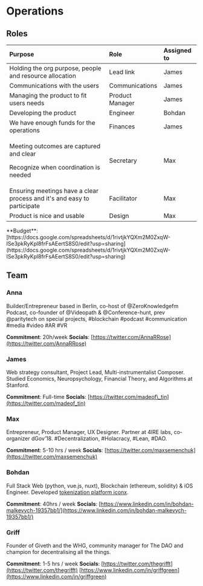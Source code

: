 # Operations

## Roles

<table>
  <thead>
    <tr>
      <th style="text-align:left">Purpose</th>
      <th style="text-align:left">Role</th>
      <th style="text-align:left">Assigned to</th>
    </tr>
  </thead>
  <tbody>
    <tr>
      <td style="text-align:left">Holding the org purpose, people and resource allocation</td>
      <td style="text-align:left">Lead link</td>
      <td style="text-align:left">James</td>
    </tr>
    <tr>
      <td style="text-align:left">Communications with the users</td>
      <td style="text-align:left">Communications</td>
      <td style="text-align:left">James</td>
    </tr>
    <tr>
      <td style="text-align:left">Managing the product to fit users needs</td>
      <td style="text-align:left">Product Manager</td>
      <td style="text-align:left">James</td>
    </tr>
    <tr>
      <td style="text-align:left">Developing the product</td>
      <td style="text-align:left">Engineer</td>
      <td style="text-align:left">Bohdan</td>
    </tr>
    <tr>
      <td style="text-align:left">We have enough funds for the operations</td>
      <td style="text-align:left">Finances</td>
      <td style="text-align:left">James</td>
    </tr>
    <tr>
      <td style="text-align:left">
        <p>Meeting outcomes are captured and clear</p>
        <p>Recognize when coordination is needed</p>
      </td>
      <td style="text-align:left">Secretary</td>
      <td style="text-align:left">Max</td>
    </tr>
    <tr>
      <td style="text-align:left">Ensuring meetings have a clear process and it's and easy to participate</td>
      <td
      style="text-align:left">Facilitator</td>
        <td style="text-align:left">Max</td>
    </tr>
    <tr>
      <td style="text-align:left">Product is nice and usable</td>
      <td style="text-align:left">Design</td>
      <td style="text-align:left">Max</td>
    </tr>
  </tbody>
</table>**Budget**: [https://docs.google.com/spreadsheets/d/1rivtjkYQXm2M0ZxqW-ISe3pkRyKpl8frFsAEertS8S0/edit?usp=sharing](https://docs.google.com/spreadsheets/d/1rivtjkYQXm2M0ZxqW-ISe3pkRyKpl8frFsAEertS8S0/edit?usp=sharing)

## Team

### Anna

Builder/Entrepreneur based in Berlin, co-host of @ZeroKnowledgefm Podcast, co-founder of @Videopath & @Conference-hunt, prev @paritytech on special projects, \#blockchain \#podcast \#communication \#media \#video \#AR \#VR

**Commitment**: 20h/week **Socials**: [https://twitter.com/AnnaRRose](https://twitter.com/AnnaRRose)

### James

Web strategy consultant, Project Lead, Multi-instrumentalist Composer. Studied Economics, Neuropsychology, Financial Theory, and Algorithms at Stanford.

**Commitment**: Full-time **Socials**: [https://twitter.com/madeof\_tin](https://twitter.com/madeof_tin)

### Max

Entrepreneur, Product Manager, UX Designer. Partner at 4IRE labs, co-organizer dGov’18. \#Decentralization, \#Holacracy, \#Lean, \#DAO.

**Commitment**: 5-10 hrs / week **Socials**: [https://twitter.com/maxsemenchuk](https://twitter.com/maxsemenchuk)

### Bohdan

Full Stack Web \(python, vue.js, nuxt\), Blockchain \(ethereum, solidity\) & iOS Engineer. Developed [tokenization platform iconx](https://crowdfunding3.com/ico-investor-panel).

**Commitment**: 40hrs / week **Socials**: [https://www.linkedin.com/in/bohdan-malkevych-19357bb1/](https://www.linkedin.com/in/bohdan-malkevych-19357bb1/)

### Griff

Founder of Giveth and the WHG, community manager for The DAO and champion for decentralising all the things.

**Commitment**: 1-5 hrs / week **Socials**: [https://twitter.com/thegrifft](https://twitter.com/thegrifft) [https://www.linkedin.com/in/griffgreen](https://www.linkedin.com/in/griffgreen)

